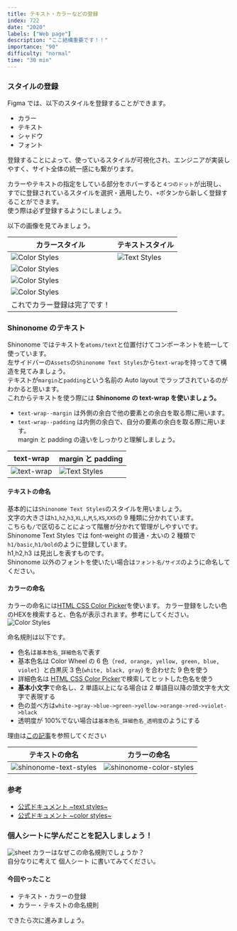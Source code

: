 ```yaml
---
title: テキスト・カラーなどの登録
index: 722
date: "2020"
labels: ["Web page"]
description: "ここ結構重要です！！"
importance: "90"
difficulty: "normal"
time: "30 min"
---
```


### スタイルの登録

Figma では、以下のスタイルを登録することができます。

- カラー
- テキスト
- シャドウ
- フォント

登録することによって、使っているスタイルが可視化され、エンジニアが実装しやすく、サイト全体の統一感にも繋がります。  

カラーやテキストの指定をしている部分をホバーすると`４つのドット`が出現し、すでに登録されているスタイルを選択・適用したり、`+`ボタンから新しく登録することができます。  
使う際は必ず登録するようにしましょう。

以下の画像を見てみましょう。

| カラースタイル                         | テキストスタイル                     |
| -------------------------------------- | ------------------------------------ |
| ![Color Styles](./img/colorStyle1.png) | ![Text Styles](./img/textStyles.png) |
| ![Color Styles](./img/colorStyle2.png) |
| ![Color Styles](./img/colorStyle3.png) |
| ![Color Styles](./img/colorStyle4.png) |
| これでカラー登録は完了です！ |


### Shinonome のテキスト

Shinonome ではテキストを`atoms/text`と位置付けてコンポーネントを統一して使っています。  
左サイドバーの`Assets`の`Shinonome Text Styles`から`text-wrap`を持ってきて構造を見てみましょう。  
テキストが`margin`と`padding`という名前の Auto layout でラップされているのがわかると思います。  
これからテキストを使う際には **Shinonome の text-wrap を使いましょう。**

- `text-wrap--margin` は外側の余白で他の要素との余白を取る際に用います。
- `text-wrap--padding` は内側の余白で、自分の要素の余白を取る際に用います。  
  margin と padding の違いをしっかりと理解しましょう。

| text-wrap                         | margin と padding                       |
| --------------------------------- | --------------------------------------- |
| ![text-wrap](./img/text-wrap.png) | ![Text Styles](./img/marginPadding.png) |

#### テキストの命名

基本的には`Shinonome Text Styles`のスタイルを用いましょう。  
文字の大きさは`h1`,`h2`,`h3`,`XL`,`L`,`M`,`S`,`XS`,`XXS`の 9 種類に分かれています。  
こちらも`/`で区切ることによって階層が分かれて管理がしやすいです。  
Shinonome Text Styles では font-weight の普通・太いの 2 種類で`h1/basic`,`h1/bold`のように登録しています。  
h1,h2,h3 は見出しを表すものです。  
Shinonome 以外のフォントを使いたい場合は`フォント名/サイズ`のように命名してください。

#### カラーの命名

カラーの命名には[HTML CSS Color Picker](http://www.htmlcsscolor.com/)を使います。
カラー登録をしたい色のHEXを検索すると、色名が表示されます。参考にしてください。
![Color Styles](./img/colorStyle5.png) 

命名規則は以下です。

- 色名は`基本色名_詳細色名`で表す
- 基本色名は Color Wheel の 6 色（`red, orange, yellow, green, blue, violet`）と白黒灰 3 色(`white, black, gray`) を合わせた 9 色を使う
- 詳細色名は [HTML CSS Color Picker](http://www.htmlcsscolor.com/)で検索してヒットした色名を使う
- **基本小文字**で命名し、2 単語以上になる場合は 2 単語目以降の頭文字を大文字で表現する
- 色の並べ方は`white->gray->blue->green->yellow->orange->red->violet->black`
- 透明度が 100%でない場合は`基本色名_詳細色名_透明度`のようにする

理由は[この記事](https://qiita.com/gotchane/items/5a84c6acd9312f70be77)を参照してください

| テキストの命名                                            | カラーの命名                                                 |
| --------------------------------------------------------- | ------------------------------------------------------------ |
| ![shinonome-text-styles](./img/shinonome-text-styles.png) | ![shinonome-color-styles](./img/shinonome-color-styles2.png) |

### 参考

- [公式ドキュメント ~text styles~](https://help.figma.com/hc/en-us/articles/360039957034-Create-and-Apply-Text-Styles)
- [公式ドキュメント ~color styles~](https://help.figma.com/hc/en-us/articles/360038746534-Create-styles-for-colors-text-effects-and-layout-grids#Text)

### 個人シートに学んだことを記入しましょう！

![sheet](../../assets/sheet.png)
カラーはなぜこの命名規則でしょうか？  
自分なりに考えて 個人シート に書いてみてください。

#### 今回やったこと

- テキスト・カラーの登録
- カラー・テキストの命名規則

できたら次に進みましょう。
